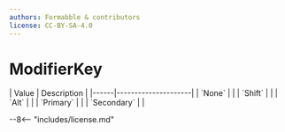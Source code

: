 ```yaml
---
authors: Formabble & contributors
license: CC-BY-SA-4.0
---
```



# ModifierKey

<div class="sh-parameters" markdown="1">
| Value  | Description |
|------|---------------------|
| `None` |  |
| `Shift` |  |
| `Alt` |  |
| `Primary` |  |
| `Secondary` |  |

</div>

--8<-- "includes/license.md"
